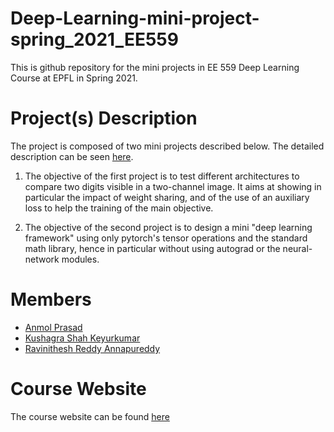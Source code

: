 # Deep-Learning-mini-project-spring_2021_EE559

This is github repository for the mini projects in EE 559 Deep Learning Course at EPFL in Spring 2021.

# Project(s) Description

The project is composed of two mini projects described below. The detailed description can be seen [here](dlc-miniprojects.pdf).

1. The objective of the first project is to test different architectures to compare two digits visible in a two-channel image. It aims at showing in particular the impact of weight sharing, and of the use of an auxiliary loss to help the training of the main objective.

2. The objective of the second project is to design a mini "deep learning framework" using only pytorch's tensor operations and the standard math library, hence in particular without using autograd or the neural-network modules.

# Members

- [Anmol Prasad](anmol.prasad@epfl.ch)
- [Kushagra Shah Keyurkumar](kushagra.shah@epfl.ch)
- [Ravinithesh Reddy Annapureddy](vinitheshreddy.github.io)

# Course Website

The course website can be found [here](https://fleuret.org/dlc/index.html)
